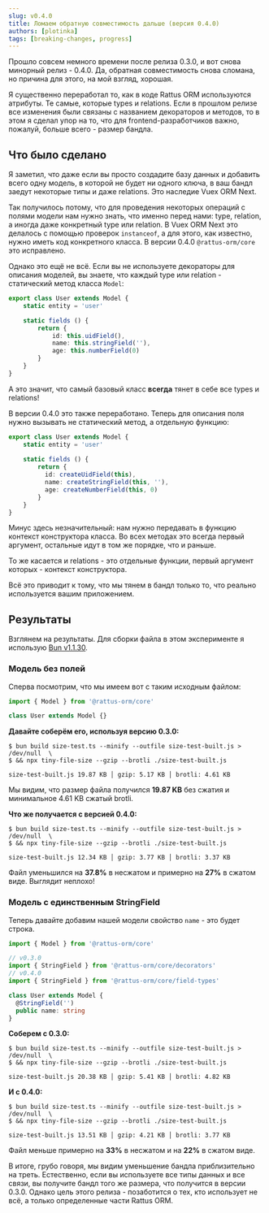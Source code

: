 ```yaml
---
slug: v0.4.0
title: Ломаем обратную совместимость дальше (версия 0.4.0)
authors: [plotinka]
tags: [breaking-changes, progress]
---
```


Прошло совсем немного времени после релиза 0.3.0, и 
вот снова минорный релиз - 0.4.0. Да, обратная совместимость
снова сломана, но причина для этого, на мой взгляд, хорошая. 

<!-- truncate -->

Я существенно переработал то, как в коде Rattus ORM 
используются атрибуты. Те самые, которые types и 
relations. Если в прошлом релизе все изменения были
связаны с названием декораторов и методов, то в этом
я сделал упор на то, что для frontend-разработчиков 
важно, пожалуй, больше всего - размер бандла.

## Что было сделано

Я заметил, что даже если вы просто создадите базу данных
и добавить всего одну модель, в которой не будет ни
одного ключа, в ваш бандл заедут некоторые типы и даже 
relations. Это наследие Vuex ORM Next. 

Так получилось потому, что для проведения некоторых 
операций с полями модели нам нужно знать, что именно 
перед нами: type, relation, а иногда даже конкретный
type или relation. В Vuex ORM Next это делалось с 
помощью проверок `instanceof`, а для этого, как известно,
нужно иметь код конкретного класса. В версии 0.4.0
`@rattus-orm/core` это исправлено. 

Однако это ещё не всё. Если вы не используете декораторы
для описания моделей, вы знаете, что каждый type или
relation - статический метод класса `Model`:
```typescript title="Код версии 0.3.0"
export class User extends Model {
    static entity = 'user'

    static fields () {
        return {
            id: this.uidField(),
            name: this.stringField(''),
            age: this.numberField(0)
        }
    }
}
```
А это значит, что самый базовый класс **всегда** тянет
в себе все types и relations! 

В версии 0.4.0 это также переработано. Теперь для 
описания поля нужно вызывать не статический метод,
а отдельную функцию:
```typescript title="Код версии 0.4.0"
export class User extends Model {
    static entity = 'user'
  
    static fields () {
        return {
          id: createUidField(this),
          name: createStringField(this, ''),
          age: createNumberField(this, 0)
        }
    }
}
```

Минус здесь незначительный: нам нужно передавать
в функцию контекст конструктора класса. Во всех
методах это всегда первый аргумент, остальные идут
в том же порядке, что и раньше. 

То же касается и relations - это отдельные функции, 
первый аргумент которых - контекст конструктора. 

Всё это приводит к тому, что мы тянем в бандл только то,
что реально используется вашим приложением. 

## Результаты

Взглянем на результаты. Для сборки файла в этом 
эксперименте я использую [Bun v1.1.30](https://bun.sh/).

### Модель без полей

Сперва посмотрим, что мы имеем вот с таким исходным файлом: 
```typescript title="size-test.ts"
import { Model } from '@rattus-orm/core'

class User extends Model {}
```

**Давайте соберём его, используя версию 0.3.0:**
```shell title="v0.3.0"
$ bun build size-test.ts --minify --outfile size-test-built.js > /dev/null  \
$ && npx tiny-file-size --gzip --brotli ./size-test-built.js

size-test-built.js 19.87 KB │ gzip: 5.17 KB │ brotli: 4.61 KB
```
Мы видим, что размер файла получился **19.87 KB** без сжатия и
минимальное 4.61 KB сжатый brotli.

**Что же получается с версией 0.4.0:**
```shell title="v0.4.0"
$ bun build size-test.ts --minify --outfile size-test-built.js > /dev/null  \
$ && npx tiny-file-size --gzip --brotli ./size-test-built.js

size-test-built.js 12.34 KB │ gzip: 3.77 KB │ brotli: 3.37 KB
```
Файл уменьшился на **37.8%** в несжатом и примерно на **27%** в
сжатом виде. Выглядит неплохо!

### Модель с единственным StringField
Теперь давайте добавим нашей модели свойство `name` - это будет
строка.

```typescript title="size-test.ts"
import { Model } from '@rattus-orm/core'

// v0.3.0
import { StringField } from '@rattus-orm/core/decorators'
// v0.4.0
import { StringField } from '@rattus-orm/core/field-types'

class User extends Model {
  @StringField('')
  public name: string
}
```

**Соберем с 0.3.0:**
```shell title="v0.3.0"
$ bun build size-test.ts --minify --outfile size-test-built.js > /dev/null  \
$ && npx tiny-file-size --gzip --brotli ./size-test-built.js

size-test-built.js 20.38 KB │ gzip: 5.41 KB │ brotli: 4.82 KB
```

**И с 0.4.0:**
```shell title="v0.4.0"
$ bun build size-test.ts --minify --outfile size-test-built.js > /dev/null  \
$ && npx tiny-file-size --gzip --brotli ./size-test-built.js

size-test-built.js 13.51 KB │ gzip: 4.21 KB │ brotli: 3.77 KB
```
Файл меньше примерно на **33%** в несжатом и на **22%** в
сжатом виде. 

В итоге, грубо говоря, мы видим уменьшение бандла приблизительно
на треть. Естественно, если вы используете все типы данных и 
все связи, вы получите бандл того же размера, что получится 
в версии 0.3.0. Однако цель этого релиза - позаботится о тех, 
кто использует не всё, а только определенные части Rattus ORM. 
